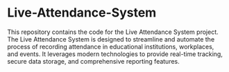 # Live-Attendance-System
This repository contains the code for the Live Attendance System project. The Live Attendance System is designed to streamline and automate the process of recording attendance in educational institutions, workplaces, and events. It leverages modern technologies to provide real-time tracking, secure data storage, and comprehensive reporting features.
